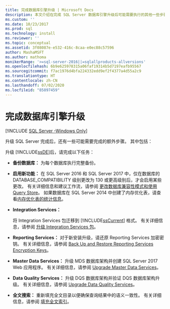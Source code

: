 ```yaml
---
title: 完成数据库引擎升级 | Microsoft Docs
description: 本文介绍在完成 SQL Server 数据库引擎升级后可能需要执行的其他一些步骤。
ms.custom: ''
ms.date: 10/23/2017
ms.prod: sql
ms.technology: install
ms.reviewer: ''
ms.topic: conceptual
ms.assetid: 3f08087e-e532-416c-8caa-e0ec88c57596
author: MashaMSFT
ms.author: mathoma
monikerRange: '>=sql-server-2016||=sqlallproducts-allversions'
ms.openlocfilehash: 6b9e625978315a06faf19314b5d7197eafb95567
ms.sourcegitcommit: f7ac1976d4bfa224332edd9ef2f4377a4d55a2c9
ms.translationtype: HT
ms.contentlocale: zh-CN
ms.lasthandoff: 07/02/2020
ms.locfileid: "85897459"
---
```

# <a name="complete-the-database-engine-upgrade"></a>完成数据库引擎升级

[!INCLUDE [SQL Server -Windows Only](../../includes/applies-to-version/sql-windows-only.md)]

升级 SQL Server 完成后，还有一些可能需要完成的额外步骤。 其中包括：  
  
升级 [!INCLUDE[ssDE](../../includes/ssde-md.md)]后，请完成以下任务：  
  
- **备份数据库：** 为每个数据库执行完整备份。  

- **启用新功能：** 在 SQL Server 2016 和 SQL Server 2017 中，仅在数据库的 DATABASE_COMPATIBILITY 级别更改为 130 或更高级别后，才会启用某些更改。  有关详细信息和建议工作流，请参阅 [更改数据库兼容性模式和使用 Query Store](../../database-engine/install-windows/change-the-database-compatibility-mode-and-use-the-query-store.md)。 如果数据库在 SQL Server 2014 中创建了内存优化表，请查看[内存优化表的统计信息](../../relational-databases/in-memory-oltp/statistics-for-memory-optimized-tables.md)。
  
- **Integration Services：**  
  
     将 Integration Services 包迁移到 [!INCLUDE[ssCurrent](../../includes/sscurrent-md.md)] 格式。 有关详细信息，请参阅 [升级 Integration Services 包](../../integration-services/install-windows/upgrade-integration-services-packages.md)。  
  
- **Reporting Services：** 对于新安装升级，请还原 Reporting Services 加密密钥。 有关详细信息，请参阅 [Back Up and Restore Reporting Services Encryption Keys](../../reporting-services/install-windows/ssrs-encryption-keys-back-up-and-restore-encryption-keys.md)。  
  
- **Master Data Services：** 升级 MDS 数据库架构并创建 SQL Server 2017 Web 应用程序。 有关详细信息，请参阅 [Upgrade Master Data Services](../../database-engine/install-windows/upgrade-master-data-services.md)。  
  
- **Data Quality Services：** 升级 DQS 数据库架构并验证 DQS 数据库架构升级。 有关详细信息，请参阅 [Upgrade Data Quality Services](../../database-engine/install-windows/upgrade-data-quality-services.md)。  
  
- **全文搜索：** 重新填充全文目录以便确保查询结果中的语义一致性。 有关详细信息，请参阅 [填充全文索引](../../relational-databases/search/populate-full-text-indexes.md)。  
  
